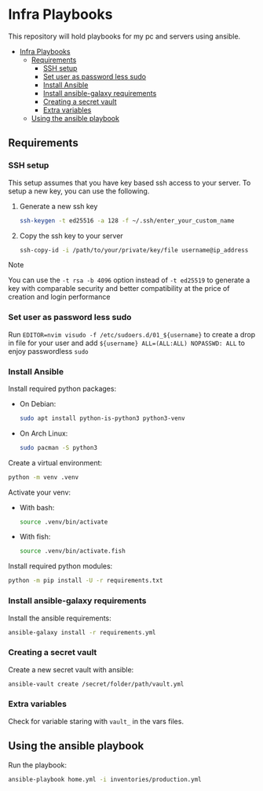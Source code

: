 # Infra Playbooks

This repository will hold playbooks for my pc and servers using ansible.

- [Infra Playbooks](#infra-playbooks)
  - [Requirements](#requirements)
    - [SSH setup](#ssh-setup)
    - [Set user as password less sudo](#set-user-as-password-less-sudo)
    - [Install Ansible](#install-ansible)
    - [Install ansible-galaxy requirements](#install-ansible-galaxy-requirements)
    - [Creating a secret vault](#creating-a-secret-vault)
    - [Extra variables](#extra-variables)
  - [Using the ansible playbook](#using-the-ansible-playbook)

## Requirements

### SSH setup

This setup assumes that you have key based ssh access to your server.
To setup a new key, you can use the following.

1. Generate a new ssh key

    ```sh
    ssh-keygen -t ed25516 -a 128 -f ~/.ssh/enter_your_custom_name
    ```

2. Copy the ssh key to your server

    ```sh
    ssh-copy-id -i /path/to/your/private/key/file username@ip_address
    ```

> [!NOTE]
> You can use the ```-t rsa -b 4096``` option instead of ```-t ed25519``` to generate a key with comparable security and better compatibility at the price of creation and login performance

### Set user as password less sudo

Run `EDITOR=nvim visudo -f /etc/sudoers.d/01_${username}` to create a drop in file for your user and add `${username} ALL=(ALL:ALL) NOPASSWD: ALL` to enjoy passwordless `sudo`

### Install Ansible

Install required python packages:

- On Debian:

    ```sh
    sudo apt install python-is-python3 python3-venv
    ```

- On Arch Linux:

    ```sh
    sudo pacman -S python3
    ```

Create a virtual environment:

```sh
python -m venv .venv
```

Activate your venv:

- With bash:

  ```sh
  source .venv/bin/activate
  ```

- With fish:

  ```sh
  source .venv/bin/activate.fish
  ```

Install required python modules:

```sh
python -m pip install -U -r requirements.txt
```

### Install ansible-galaxy requirements

Install the ansible requirements:

```sh
ansible-galaxy install -r requirements.yml
```

### Creating a secret vault

Create a new secret vault with ansible:

```sh
ansible-vault create /secret/folder/path/vault.yml
```

### Extra variables

Check for variable staring with `vault_` in the vars files.

## Using the ansible playbook

Run the playbook:

```sh
ansible-playbook home.yml -i inventories/production.yml
```
